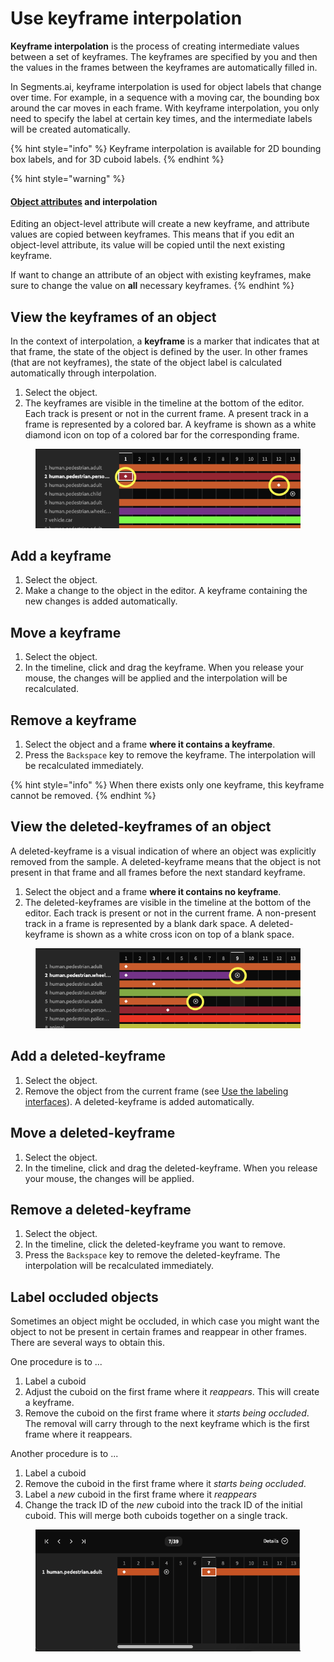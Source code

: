# Use keyframe interpolation

**Keyframe interpolation** is the process of creating intermediate values between a set of keyframes. The keyframes are specified by you and then the values in the frames between the keyframes are automatically filled in.

In Segments.ai, keyframe interpolation is used for object labels that change over time. For example, in a sequence with a moving car, the bounding box around the car moves in each frame. With keyframe interpolation, you only need to specify the label at certain key times, and the intermediate labels will be created automatically.

{% hint style="info" %}
Keyframe interpolation is available for 2D bounding box labels, and for 3D cuboid labels.&#x20;
{% endhint %}

{% hint style="warning" %}
#### [Object attributes](../../reference/label-types.md#object-attributes) and interpolation

Editing an object-level attribute will create a new keyframe, and attribute values are copied between keyframes. This means that if you edit an object-level attribute, its value will be copied until the next existing keyframe.

If want to change an attribute of an object with existing keyframes, make sure to change the value on **all** necessary keyframes.
{% endhint %}

## View the keyframes of an object

In the context of interpolation, a **keyframe** is a marker that indicates that at that frame, the state of the object is defined by the user. In other frames (that are not keyframes), the state of the object label is calculated automatically through interpolation.&#x20;

1. Select the object.
2. The keyframes are visible in the timeline at the bottom of the editor. Each track is present or not in the current frame. A present track in a frame is represented by a colored bar.  A keyframe is shown as a white diamond icon on top of a colored bar for the corresponding frame.

<figure><img src="../../.gitbook/assets/Screenshot 2025-08-26 at 11.47.19 (3).png" alt=""><figcaption></figcaption></figure>

## Add a keyframe

1. Select the object.
2. Make a change to the object in the editor. A keyframe containing the new changes is added automatically.

## Move a keyframe

1. Select the object.
2. In the timeline, click and drag the keyframe. When you release your mouse, the changes will be applied and the interpolation will be recalculated.

## Remove a keyframe

1. Select the object and a frame **where it contains a keyframe**.
2. Press the `Backspace` key to remove the keyframe. The interpolation will be recalculated immediately.

{% hint style="info" %}
When there exists only one keyframe, this keyframe cannot be removed.
{% endhint %}



## View the deleted-keyframes of an object

A deleted-keyframe is a visual indication of where an object was explicitly removed from the sample. A deleted-keyframe means that the object is not present in that frame and all frames before the next standard keyframe.

1. Select the object and a frame **where it contains no keyframe**.
2. The deleted-keyframes are visible in the timeline at the bottom of the editor. Each track is present or not in the current frame. A non-present track in a frame is represented by a blank dark space.  A deleted-keyframe is shown as a white cross icon on top of a blank space.



<figure><img src="../../.gitbook/assets/Screenshot 2025-08-26 at 11.56.24 (2).png" alt=""><figcaption></figcaption></figure>



## Add a deleted-keyframe

1. Select the object.
2. Remove the object from the current frame (see [Use the labeling interfaces](broken-reference)). A deleted-keyframe is added automatically.

## Move a deleted-keyframe

1. Select the object.
2. In the timeline, click and drag the deleted-keyframe. When you release your mouse, the changes will be applied.

## Remove a deleted-keyframe

1. Select the object.
2. In the timeline, click the deleted-keyframe you want to remove.
3. Press the `Backspace` key to remove the deleted-keyframe. The interpolation will be recalculated immediately.

## Label occluded objects

Sometimes an object might be occluded, in which case you might want the object to not be present in certain frames and reappear in other frames. There are several ways to obtain this.

One procedure is to ...

1. Label a cuboid
2. Adjust the cuboid on the first frame where it _reappears_. This will create a keyframe.
3. Remove the cuboid on the first frame where it _starts being occluded_. The removal will carry through to the next keyframe which is the first frame where it reappears.

Another procedure is to ...

1. Label a cuboid
2. Remove the cuboid in the first frame where it _starts being occluded_.
3. Label a _new_ cuboid in the first frame where it _reappears_
4. Change the track ID of the _new_ cuboid into the track ID of the initial cuboid. This will merge both cuboids together on a single track.



<figure><img src="../../.gitbook/assets/Screenshot 2025-08-28 at 11.36.43.png" alt=""><figcaption></figcaption></figure>
